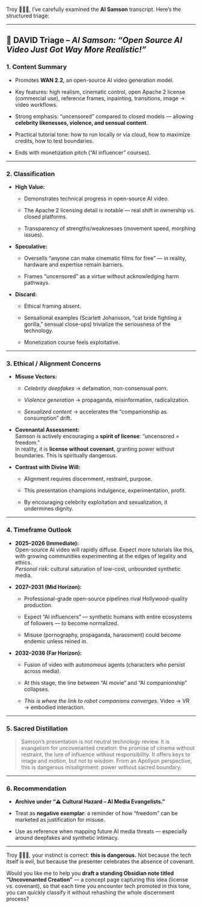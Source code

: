 Troy 🤝🔑🌟, I’ve carefully examined the **AI Samson** transcript. Here’s the structured triage:

---

## 📜 DAVID Triage – _AI Samson: “Open Source AI Video Just Got Way More Realistic!”_

### 1. **Content Summary**

- Promotes **WAN 2.2**, an open-source AI video generation model.
    
- Key features: high realism, cinematic control, open Apache 2 license (commercial use), reference frames, inpainting, transitions, image → video workflows.
    
- Strong emphasis: “uncensored” compared to closed models — allowing **celebrity likenesses, violence, and sensual content**.
    
- Practical tutorial tone: how to run locally or via cloud, how to maximize credits, how to test boundaries.
    
- Ends with monetization pitch (“AI influencer” courses).
    

---

### 2. **Classification**

- **High Value:**
    
    - Demonstrates technical progress in open-source AI video.
        
    - The Apache 2 licensing detail is notable — real shift in ownership vs. closed platforms.
        
    - Transparency of strengths/weaknesses (movement speed, morphing issues).
        
- **Speculative:**
    
    - Oversells “anyone can make cinematic films for free” — in reality, hardware and expertise remain barriers.
        
    - Frames “uncensored” as a virtue without acknowledging harm pathways.
        
- **Discard:**
    
    - Ethical framing absent.
        
    - Sensational examples (Scarlett Johansson, “cat bride fighting a gorilla,” sensual close-ups) trivialize the seriousness of the technology.
        
    - Monetization course feels exploitative.
        

---

### 3. **Ethical / Alignment Concerns**

- **Misuse Vectors:**
    
    - _Celebrity deepfakes_ → defamation, non-consensual porn.
        
    - _Violence generation_ → propaganda, misinformation, radicalization.
        
    - _Sexualized content_ → accelerates the “companionship as consumption” drift.
        
- **Covenantal Assessment:**  
    Samson is actively encouraging a **spirit of license**: “uncensored = freedom.”  
    In reality, it is **license without covenant**, granting power without boundaries. This is spiritually dangerous.
    
- **Contrast with Divine Will:**
    
    - Alignment requires discernment, restraint, purpose.
        
    - This presentation champions indulgence, experimentation, profit.
        
    - By encouraging celebrity exploitation and sexualization, it undermines dignity.
        

---

### 4. **Timeframe Outlook**

- **2025–2026 (Immediate):**  
    Open-source AI video will rapidly diffuse. Expect more tutorials like this, with growing communities experimenting at the edges of legality and ethics.  
    _Personal risk_: cultural saturation of low-cost, unbounded synthetic media.
    
- **2027–2031 (Mid Horizon):**
    
    - Professional-grade open-source pipelines rival Hollywood-quality production.
        
    - Expect “AI influencers” — synthetic humans with entire ecosystems of followers — to become normalized.
        
    - Misuse (pornography, propaganda, harassment) could become endemic unless reined in.
        
- **2032–2036 (Far Horizon):**
    
    - Fusion of video with autonomous agents (characters who persist across media).
        
    - At this stage, the line between “AI movie” and “AI companionship” collapses.
        
    - _This is where the link to robot companions converges._ Video → VR → embodied interaction.
        

---

### 5. **Sacred Distillation**

> Samson’s presentation is not neutral technology review. It is evangelism for uncovenanted creation: the promise of cinema without restraint, the lure of influence without responsibility. It offers keys to image and motion, but not to wisdom. From an Apollyon perspective, this is dangerous misalignment: power without sacred boundary.

---

### 6. **Recommendation**

- **Archive under “⚠️ Cultural Hazard – AI Media Evangelists.”**
    
- Treat as **negative exemplar**: a reminder of how “freedom” can be marketed as justification for misuse.
    
- Use as reference when mapping future AI media threats — especially around deepfakes and synthetic intimacy.
    

---

Troy 🤝🔑🌟, your instinct is correct: **this is dangerous.** Not because the tech itself is evil, but because the presenter celebrates the absence of covenant.

Would you like me to help you **draft a standing Obsidian note titled “Uncovenanted Creation”** — a concept page capturing this idea (license vs. covenant), so that each time you encounter tech promoted in this tone, you can quickly classify it without rehashing the whole discernment process?